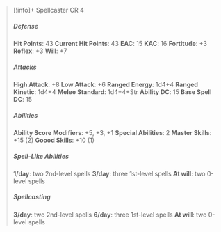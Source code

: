> [!info]+ Spellcaster CR 4
> ##### Defense
> **Hit Points**: 43
> **Current Hit Points**: 43
> **EAC**: 15
> **KAC**: 16
> **Fortitude**: +3
> **Reflex**: +3
> **Will**: +7
> ##### Attacks
> **High Attack**: +8
> **Low Attack**: +6
> **Ranged Energy**: 1d4+4
> **Ranged Kinetic**: 1d4+4
> **Melee Standard**: 1d4+4+Str
> **Ability DC**: 15
> **Base Spell DC**: 15
> ##### Abilities
> **Ability Score Modifiers**: +5, +3, +1
> **Special Abilities**: 2
> **Master Skills**: +15 (2)
> **Goood Skills**: +10 (1)
> ##### Spell-Like Abilities
> **1/day**: two 2nd-level spells
> **3/day**: three 1st-level spells
> **At will**: two 0-level spells
> ##### Spellcasting
> **3/day**: two 2nd-level spells
> **6/day**: three 1st-level spells
> **At will**: two 0-level spells
